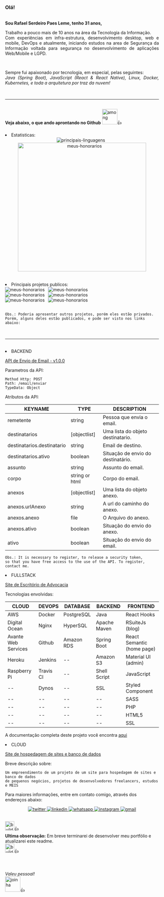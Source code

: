 <html>
<h3>Olá!</h3>

<br/>
<strong>Sou Rafael Serdeiro Paes Leme, tenho  31 anos,</strong>
<p style="text-align: justify">
    Trabalho a pouco mais de 10 anos na área da Tecnologia da Informação.
    <br/> 
    Com experiências em infra-estrutura, desenvolvimento desktop, web e mobile,
    DevOps e atualmente, iniciando estudos na area de Segurança da Informação voltada para 
    segurança no desenvolvimento de aplicações Web/Mobile e LGPD.
</p>
<br/>
<p style="text-align: justify">
    Sempre fui apaixonado por tecnologia, em especial, pelas seguintes: 
    <br/>
    <i>Java (Spring Boot), JavaScript (React & React Native), 
    Linux, Docker, Kubernetes, 
    e toda a arquitetura por traz da nuvem!</i>
</p>
<br/>
<hr/>
<br/>
<strong>Veja abaixo, o que ando aprontando no Github</strong>
<img width="50px" src="https://emoji.gg/assets/emoji/8237_among_us_vibing.gif"  alt="among"/>👍
<br/>
<br/>
<li/>Estatisticas:
<br/>
<center>
    <img src="https://github-readme-stats.vercel.app/api/top-langs/?username=rafaelspaesleme-ads&layout=compact&theme=onedark&locale=pt-BR" alt="principais-linguagens" />&nbsp;&nbsp;
    <img width="420px" src="https://github-readme-stats.vercel.app/api?username=rafaelspaesleme-ads&show_icons=true&theme=onedark&locale=pt-BR" alt="meus-honorarios" />
</center>
<br/>
<br/>
<li/> Principais projetos publicos:
<br/>
<img src="https://github-readme-stats.vercel.app/api/pin?username=rafaelspaesleme-ads&repo=api-java-register-client-database&layout=compact&theme=onedark&locale=pt-BR" alt="meus-honorarios" />&nbsp;&nbsp;
<img src="https://github-readme-stats.vercel.app/api/pin?username=rafaelspaesleme-ads&repo=java-api-export-server-universal-spreadsheet&layout=compact&theme=onedark&locale=pt-BR" alt="meus-honorarios" />
<br/>
<img src="https://github-readme-stats.vercel.app/api/pin?username=rafaelspaesleme-ads&repo=scripts-sh&layout=compact&theme=onedark&locale=pt-BR" alt="meus-honorarios" />&nbsp;&nbsp;
<img src="https://github-readme-stats.vercel.app/api/pin?username=rafaelspaesleme-ads&repo=dockerfile-db-postgres&layout=compact&theme=onedark&locale=pt-BR" alt="meus-honorarios" />
<br/>
<img src="https://github-readme-stats.vercel.app/api/pin?username=rafaelspaesleme-ads&repo=dev-env&layout=compact&theme=onedark&locale=pt-BR" alt="meus-honorarios" />&nbsp;&nbsp;
<img src="https://github-readme-stats.vercel.app/api/pin?username=rafaelspaesleme-ads&repo=universal-docker&layout=compact&theme=onedark&locale=pt-BR" alt="meus-honorarios" />
<br/>
<br/>

```
Obs.: Poderia apresentar outros projetos, porém eles estão privados.
Porém, alguns deles estão publicados, e pode ser visto nos links abaixo:
```
<br/>
<hr/>
<br/>
<li/> BACKEND

<a href="https://rpl-server-mail.herokuapp.com" target="_blank">API de Envio de Email - v1.0.0</a>


Parametros da API:
```
Method Http: POST
Path: /email/enviar
TypeData: Object
```
Atributos da API: 

KEYNAME | TYPE | DESCRIPTION 
--- | --- | ---
remetente | string | Pessoa que envia o email.
destinatarios | [objectlist] | Uma lista do objeto destinatario.
destinatarios.destinatario | string | Email de destino.
destinatarios.ativo | boolean | Situação de envio do destinatário.
assunto | string | Assunto do email.
corpo | string or html | Corpo do email.
anexos | [objectlist] | Uma lista do objeto anexo.
anexos.urlAnexo | string | A url do caminho do anexo.
anexos.anexo | file | O Arquivo do anexo.
anexos.ativo | boolean | Situação do envio do anexo.
ativo | boolean | Situação do envio do email.

```
Obs.: It is necessary to register, to release a security token, 
so that you have free access to the use of the API. To register, 
contact me.
```


<li/> FULLSTACK

<a href="https://carolinerufino.adv.br/" target="_blank">Site de Escritório de Advocacia</a>

Tecnologias envolvidas:

CLOUD | DEVOPS | DATABASE |  BACKEND | FRONTEND
--- | --- | --- | --- | ---
AWS | Docker | PostgreSQL | Java | React Hooks
Digital Ocean | Nginx | HyperSQL | Apache Maven | RSuiteJs (blog)
Avante Web Services | Github | Amazon RDS | Spring Boot | React Semantic (home page)
Heroku | Jenkins | -- | Amazon S3 | Material UI (admin)
Raspberry Pi | Travis CI | -- | Shell Script | JavaScript
-- | Dynos | -- | SSL | Styled Component
-- | -- | -- | -- | SASS
-- | -- | -- | -- | PHP
-- | -- | -- | -- | HTML5
-- | -- | -- | -- | SSL

A documentação completa deste projeto você encontra <a href="https://bityli.com/rk4Gk" target="_blank">aqui</a>


<li/> CLOUD

<a href="https://avantewebservices.com.br/" target="_blank">Site de hospedagem de sites e banco de dados</a>

Breve descrição sobre:
```
Um empreendimento de um projeto de um site para hospedagem de sites e banco de dados
de pequenos negócios, projetos de desenvolvedores freelancers, estudos e MEIS
```

Para maiores informações, entre em contato comigo, através dos endereços abaixo:

<p align="center">
  <a href="https://twitter.com/PaesSerdeiro" target="_blank">
    <img src="https://img.shields.io/badge/-TWITTER-blue?style=for-the-badge&logo=Twitter&logoColor=white"  alt="twitter"/>
  </a>
  <a href="https://www.linkedin.com/in/rafaelspaeslemeads/" target="_blank">
    <img src="https://img.shields.io/badge/-LINKEDIN-blue?style=for-the-badge&logo=Linkedin&logoColor=white"  alt="linkedin"/>
  </a>
  <a href="https://api.whatsapp.com/send?phone=5524981615515" target="_blank">
    <img src="https://img.shields.io/badge/-WHATSAPP-success?style=for-the-badge&logo=Whatsapp&logoColor=white"  alt="whatsapp"/>
  </a>
  <a href="https://www.instagram.com/rafaelspaesleme/" target="_blank">
    <img src="https://img.shields.io/badge/-INSTAGRAM-blueviolet?style=for-the-badge&logo=Instagram&logoColor=white"  alt="instagram"/>
  </a>
  <a href="mailto:rafaelspaesleme.ads@gmail.com" target="_blank">
    <img src="https://img.shields.io/badge/-GMAIL-red?style=for-the-badge&logo=gmail&logoColor=white"  alt="gmail"/>
  </a>
</p>
<br/>
<span>
    <img width="30px" src="https://images.emojiterra.com/google/android-nougat/512px/1f6a7.png"  alt="build1"/>👍
    <br/>
    <strong>Ultima observação:</strong> Em breve terminarei de desenvolver meu portfólio e atualizarei este readme.
    <br/>
    <img width="30px" src="https://images.emojiterra.com/google/android-nougat/512px/1f6a7.png"  alt="build2"/>👍
</span>
<br/>
<br/>
<br/>
<br/>
<i>Valeu pessoal!</i>
<br/>
<img width="50px" src="https://i.pinimg.com/originals/d9/2e/10/d92e10f33bdc7ed0127a5ddd22e80828.gif"  alt="joinha"/>👍
</html>